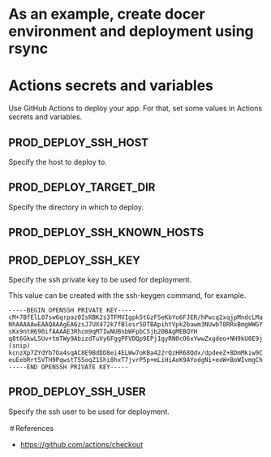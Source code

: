 # As an example, create docer environment and deployment using rsync

# Actions secrets and variables

Use GitHub Actions to deploy your app. For that, set some values in Actions secrets and variables.

## PROD_DEPLOY_SSH_HOST

Specify the host to deploy to.

## PROD_DEPLOY_TARGET_DIR

Specify the directory in which to deploy.

## PROD_DEPLOY_SSH_KNOWN_HOSTS


## PROD_DEPLOY_SSH_KEY

Specify the ssh private key to be used for deployment.

This value can be created with the ssh-keygen command, for example.

```
-----BEGIN OPENSSH PRIVATE KEY-----
cM+7BfElL07sw6qrpaz0IsRBK2s3TFMVIgpk5tGzFSeKbYo6FJER/hPwcq2xqjpMndcLMa
NhAAAAAwEAAQAAAgEA6zsJ7UX472k7fBlosr5DTBApihtVpk2bawm3NUwbT0RRxBmgWWGY
sKx9ntH690ifAAAAE3Rhcm9qMTIwNUBnbWFpbC5jb20BAgMEBQYH
q8t6GkwL5Uv+tmTWy9AbizdTuVy6FggPFVDQp9EPj1gyRN0cO6xYwwZxgdeo+NH9kU0E9j
(snip)
kcnzXp7ZYdYb7Oa4sqAC8E9BdDD8ei4ELWw7oKBa422rQzHR68Qdx/dpdeeZ+8DmMkiw9C
euEebRrt5VTH9PqwstT55oqZ1Shi8hxT7jvrP5p+mLiHiAoK9AYodgNi+eoW+BoWIvmgCh
-----END OPENSSH PRIVATE KEY-----
```

## PROD_DEPLOY_SSH_USER

Specify the ssh user to be used for deployment.

＃References

- https://github.com/actions/checkout
